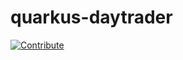 # quarkus-daytrader

[![Contribute](https://raw.githubusercontent.com/redhat-developer-demos/quarkus-reactjs-postit-app/master/factory-contribute.svg)](https://codeready-codeready-workspaces.apps.cluster-76cd.76cd.example.opentlc.com/factory?url=https://github.com/murphye/quarkus-daytrader)
